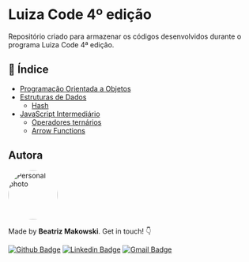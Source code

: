 # Luiza Code 4º edição
Repositório criado para armazenar os códigos desenvolvidos durante o programa Luiza Code 4ª edição.

## :open_book: Índice
* [Programação Orientada a Objetos](https://github.com/beatrizmakowski/Luiza-Code-4ed/tree/main/POO)
* [Estruturas de Dados](https://github.com/beatrizmakowski/Luiza-Code-4ed/tree/main/estrutura-de-dados)
  * [Hash](https://github.com/beatrizmakowski/Luiza-Code-4ed/tree/main/estrutura-de-dados#hash) 
* [JavaScript Intermediário](https://github.com/beatrizmakowski/Luiza-Code-4ed/tree/main/javascript-intermediario)
  * [Operadores ternários](#)
  * [Arrow Functions](#) 

## Autora

<a href="https://github.com/beatrizmakowski"> <img style="border-radius: 50%" src="https://avatars.githubusercontent.com/u/86008015?v=4" width="100px;" alt="Personal photo"/> </a>

Made by **Beatriz Makowski**. Get in touch! 👇

[![Github Badge](https://img.shields.io/badge/-GitHub-black?style=flat-square&logo=Github&logoColor=white&link=https://github.com/beatrizmakowski)](https://github.com/beatrizmakowski)  [![Linkedin Badge](https://img.shields.io/badge/-LinkedIn-blue?style=flat-square&logo=Linkedin&logoColor=white&link=https://www.linkedin.com/in/beatriz-makowski/)](https://www.linkedin.com/in/beatriz-makowski/)  [![Gmail Badge](https://img.shields.io/badge/-Gmail-c14438?style=flat-square&logo=Gmail&logoColor=white&link=mailto:bemakow@gmail.com)](mailto:bemakow@gmail.com)
